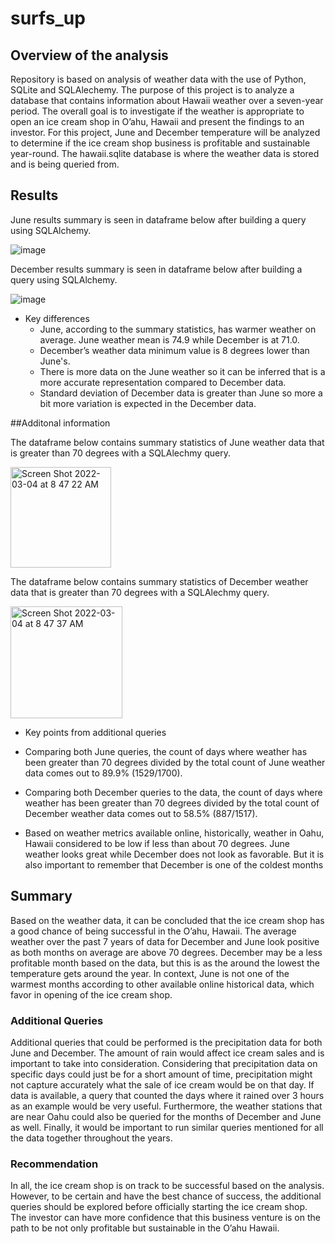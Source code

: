 # surfs_up

## Overview of the analysis 
Repository is based on analysis of weather data with the use of Python, SQLite and SQLAlechemy. The purpose of this project is to analyze a database that contains information about Hawaii weather over a seven-year period. The overall goal is to investigate if the weather is appropriate to open an ice cream shop in O’ahu, Hawaii and present the findings to an investor. For this project, June and December temperature will be analyzed to determine if the ice cream shop business is profitable and sustainable year-round. The hawaii.sqlite database is where the weather data is stored and is being queried from.



## Results

June results summary is seen in dataframe below after building a query using SQLAlchemy.


![image](https://user-images.githubusercontent.com/96553992/156707463-7c2e92ca-5890-44a8-8d63-536fe391881e.png)




December results summary is seen in dataframe below after building a query using SQLAlchemy.

![image](https://user-images.githubusercontent.com/96553992/156707550-918b7100-6890-4482-980a-1d1858365c39.png)




* Key differences
  *  June, according to the summary statistics, has warmer weather on average. June weather mean is 74.9 while December is at 71.0.
  *  December’s weather data minimum value is 8 degrees lower than June's.
  *  There is more data on the June weather so it can be inferred that is a more accurate representation compared to December data.
  *  Standard deviation of December data is greater than June so more a bit more variation is expected in the December data.


##Additonal information 

The dataframe below contains summary statistics of June weather data that is greater than 70 degrees with a SQLAlechmy query.

<img width="161" alt="Screen Shot 2022-03-04 at 8 47 22 AM" src="https://user-images.githubusercontent.com/96553992/156774704-a0a60711-7c97-4036-ac8c-b179a7d9c34c.png">


The dataframe below contains summary statistics of December weather data that is greater than 70 degrees with a SQLAlechmy query.

<img width="179" alt="Screen Shot 2022-03-04 at 8 47 37 AM" src="https://user-images.githubusercontent.com/96553992/156774723-53a84fb6-a668-451c-b89d-fdbc62cfb4e1.png">


* Key points from additional queries

 * Comparing both June queries, the count of days where weather has been greater than 70 degrees divided by the total count of June weather data comes out to 89.9% (1529/1700). 
 * Comparing both December queries to the data, the count of days where weather has been greater than 70 degrees divided by the total count of December weather data comes out to 58.5% (887/1517). 
 * Based on weather metrics available online, historically, weather in Oahu, Hawaii considered to be low if less than about 70 degrees. June weather looks great while December does not look as favorable. But it is also important to remember that December is one of the coldest months

## Summary 

Based on the weather data, it can be concluded that the ice cream shop has a good chance of being successful in the O’ahu, Hawaii. The average weather over the past 7 years of data for December and June look positive as both months on average are above 70 degrees. December may be a less profitable month based on the data, but this is as the around the lowest the temperature gets around the year. In context, June is not one of the warmest months according to other available online historical data, which favor in opening of the ice cream shop.

### Additional Queries
Additional queries that could be performed is the precipitation data for both June and December. The amount of rain would affect ice cream sales and is important to take into consideration. Considering that precipitation data on specific days could just be for a short amount of time, precipitation might not capture accurately what the sale of ice cream would be on that day. If data is available, a query that counted the days where it rained over 3 hours as an example would be very useful. Furthermore, the weather stations that are near Oahu could also be queried for the months of December and June as well. Finally, it would be important to run similar queries mentioned for all the data together throughout the years.

### Recommendation 
In all, the ice cream shop is on track to be successful based on the analysis. However, to be certain and have the best chance of success, the additional queries should be explored before officially starting the ice cream shop. The investor can have more confidence that this business venture is on the path to be not only profitable but sustainable in the O’ahu Hawaii.


